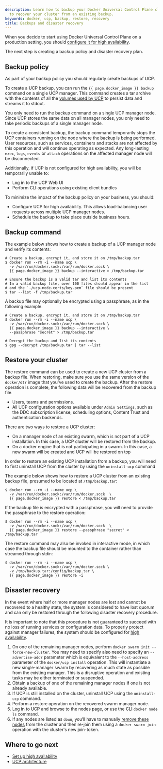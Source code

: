 ```yaml
---
description: Learn how to backup your Docker Universal Control Plane cluster, and
  to recover your cluster from an existing backup.
keywords: docker, ucp, backup, restore, recovery
title: Backups and disaster recovery
---
```


When you decide to start using Docker Universal Control Plane on a production
setting, you should
[configure it for high availability](configure/set-up-high-availability.md).

The next step is creating a backup policy and disaster recovery plan.

## Backup policy

As part of your backup policy you should regularly create backups of UCP.

To create a UCP backup, you can run the `{{ page.docker_image }} backup` command
on a single UCP manager. This command creates a tar archive with the
contents of all the [volumes used by UCP](../architecture.md) to persist data
and streams it to stdout.

You only need to run the backup command on a single UCP manager node. Since UCP
stores the same data on all manager nodes, you only need to take periodic
backups of a single manager node.

To create a consistent backup, the backup command temporarily stops the UCP
containers running on the node where the backup is being performed. User
resources, such as services, containers and stacks are not affected by this
operation and will continue operating as expected. Any long-lasting `exec`,
`logs`, `events` or `attach` operations on the affected manager node will
be disconnected.

Additionally, if UCP is not configured for high availability, you will be
temporarily unable to:

* Log in to the UCP Web UI
* Perform CLI operations using existing client bundles

To minimize the impact of the backup policy on your business, you should:

* Configure UCP for high availability. This allows load-balancing user requests
across multiple UCP manager nodes.
* Schedule the backup to take place outside business hours.

## Backup command

The example below shows how to create a backup of a UCP manager node and
verify its contents:

```none
# Create a backup, encrypt it, and store it on /tmp/backup.tar
$ docker run --rm -i --name ucp \
  -v /var/run/docker.sock:/var/run/docker.sock \
  {{ page.docker_image }} backup --interactive > /tmp/backup.tar

# Ensure the backup is a valid tar and list its contents
# In a valid backup file, over 100 files should appear in the list
# and the `./ucp-node-certs/key.pem` file should be present
$ tar --list -f /tmp/backup.tar
```

A backup file may optionally be encrypted using a passphrase, as in the
following example:

```none
# Create a backup, encrypt it, and store it on /tmp/backup.tar
$ docker run --rm -i --name ucp \
  -v /var/run/docker.sock:/var/run/docker.sock \
  {{ page.docker_image }} backup --interactive \
  --passphrase "secret" > /tmp/backup.tar

# Decrypt the backup and list its contents
$ gpg --decrypt /tmp/backup.tar | tar --list
```

## Restore your cluster

The restore command can be used to create a new UCP cluster from a backup file.
When restoring, make sure you use the same version of the `docker/dtr` image that you've used to create the backup.
After the restore operation is complete, the following data will be recovered
from the backup file:

* Users, teams and permissions.
* All UCP configuration options available under `Admin Settings`, such as the
DDC subscription license, scheduling options, Content Trust and authentication
backends.

There are two ways to restore a UCP cluster:

* On a manager node of an existing swarm, which is not part of a UCP
installation. In this case, a UCP cluster will be restored from the backup.
* On a docker engine that is not participating in a swarm. In this case, a new
swarm will be created and UCP will be restored on top

In order to restore an existing UCP installation from a backup, you will need to
first uninstall UCP from the cluster by using the `uninstall-ucp` command

The example below shows how to restore a UCP cluster from an existing backup
file, presumed to be located at `/tmp/backup.tar`:

```none
$ docker run --rm -i --name ucp \
  -v /var/run/docker.sock:/var/run/docker.sock  \
  {{ page.docker_image }} restore < /tmp/backup.tar
```

If the backup file is encrypted with a passphrase, you will need to provide the
passphrase to the restore operation:

```none
$ docker run --rm -i --name ucp \
  -v /var/run/docker.sock:/var/run/docker.sock  \
  {{ page.docker_image }} restore --passphrase "secret" < /tmp/backup.tar
```

The restore command may also be invoked in interactive mode, in which case the
backup file should be mounted to the container rather than streamed through
stdin:

```none
$ docker run --rm -i --name ucp \
  -v /var/run/docker.sock:/var/run/docker.sock \
  -v /tmp/backup.tar:/config/backup.tar \
  {{ page.docker_image }} restore -i
```

## Disaster recovery

In the event where half or more manager nodes are lost and cannot be recovered
to a healthy state, the system is considered to have lost quorum and can only be
restored through the following disaster recovery procedure.

It is important to note that this procedure is not guaranteed to succeed with
no loss of running services or configuration data. To properly protect against
manager failures, the system should be configured for [high availability](configure/set-up-high-availability.md).

1. On one of the remaining manager nodes, perform `docker swarm init
   --force-new-cluster`. You may need to specify also need to specify an
   `--advertise-addr` parameter which is equivalent to the `--host-address`
   parameter of the `docker/ucp install` operation.  This will instantiate a new
   single-manager swarm by recovering as much state as possible from the
   existing manager. This is a disruptive operation and existing tasks may be
   either terminated or suspended.
2. Obtain a backup of one of the remaining manager nodes if one is not already
   available.
3. If UCP is still installed on the cluster, uninstall UCP using the
   `uninstall-ucp` command.
4. Perform a restore operation on the recovered swarm manager node.
5. Log in to UCP and browse to the nodes page, or use the CLI `docker node ls`
   command. 
6. If any nodes are listed as `down`, you'll have to manually [remove these
   nodes](../configure/scale-your-cluster.md) from the cluster and then re-join
   them using a `docker swarm join` operation with the cluster's new join-token.

## Where to go next

* [Set up high availability](configure/set-up-high-availability.md)
* [UCP architecture](../architecture.md)
